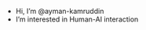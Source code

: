 - Hi, I’m @ayman-kamruddin
- I’m interested in Human-AI interaction

<!---
ayman-kamruddin/ayman-kamruddin is a ✨ special ✨ repository because its `README.md` (this file) appears on your GitHub profile.
You can click the Preview link to take a look at your changes.
--->
